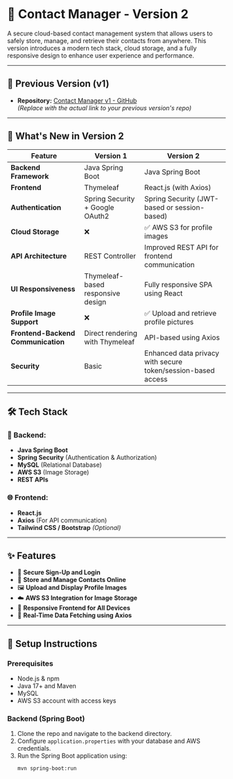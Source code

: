 # 📇 Contact Manager - Version 2

A secure cloud-based contact management system that allows users to safely store, manage, and retrieve their contacts from anywhere. This version introduces a modern tech stack, cloud storage, and a fully responsive design to enhance user experience and performance.

---

## 🔗 Previous Version (v1)

- **Repository:** [Contact Manager v1 - GitHub](https://github.com/your-username/contact-manager-v1)  
  *(Replace with the actual link to your previous version's repo)*

---

## 🚀 What's New in Version 2

| Feature | Version 1 | Version 2 |
|--------|-----------|-----------|
| **Backend Framework** | Java Spring Boot | Java Spring Boot |
| **Frontend** | Thymeleaf | React.js (with Axios) |
| **Authentication** | Spring Security + Google OAuth2 | Spring Security (JWT-based or session-based) |
| **Cloud Storage** | ❌ | ✅ AWS S3 for profile images |
| **API Architecture** | REST Controller | Improved REST API for frontend communication |
| **UI Responsiveness** | Thymeleaf-based responsive design | Fully responsive SPA using React |
| **Profile Image Support** | ❌ | ✅ Upload and retrieve profile pictures |
| **Frontend-Backend Communication** | Direct rendering with Thymeleaf | API-based using Axios |
| **Security** | Basic | Enhanced data privacy with secure token/session-based access |

---

## 🛠️ Tech Stack

### 🔧 Backend:
- **Java Spring Boot**
- **Spring Security** (Authentication & Authorization)
- **MySQL** (Relational Database)
- **AWS S3** (Image Storage)
- **REST APIs**

### 🌐 Frontend:
- **React.js**
- **Axios** (For API communication)
- **Tailwind CSS / Bootstrap** *(Optional)*

---

## ✨ Features

- 🔐 **Secure Sign-Up and Login**
- 🧾 **Store and Manage Contacts Online**
- 🖼️ **Upload and Display Profile Images**
- ☁️ **AWS S3 Integration for Image Storage**
- 📲 **Responsive Frontend for All Devices**
- 🔁 **Real-Time Data Fetching using Axios**

---

## 🔧 Setup Instructions

### Prerequisites
- Node.js & npm
- Java 17+ and Maven
- MySQL
- AWS S3 account with access keys

### Backend (Spring Boot)
1. Clone the repo and navigate to the backend directory.
2. Configure `application.properties` with your database and AWS credentials.
3. Run the Spring Boot application using:
   ```bash
   mvn spring-boot:run
